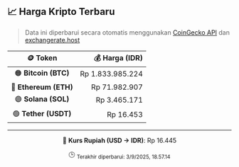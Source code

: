 

<!-- HARGA_KRIPTO -->
## 📈 Harga Kripto Terbaru

> Data ini diperbarui secara otomatis menggunakan [CoinGecko API](https://www.coingecko.com/) dan [exchangerate.host](https://exchangerate.host/)

<div align="center">

| 🪙 Token | 💰 Harga (IDR) |
|:------:|---------------:|
| 🟠 **Bitcoin (BTC)**   | Rp 1.833.985.224 |
| 🔵 **Ethereum (ETH)**  | Rp 71.982.907 |
| 🟣 **Solana (SOL)**    | Rp 3.465.171 |
| 🟢 **Tether (USDT)**   | Rp 16.453 |

---

💱 **Kurs Rupiah (USD → IDR)**: Rp 16.445

🕒 <sub>Terakhir diperbarui: 3/9/2025, 18.57.14</sub>

</div>
<!-- /HARGA_KRIPTO -->
